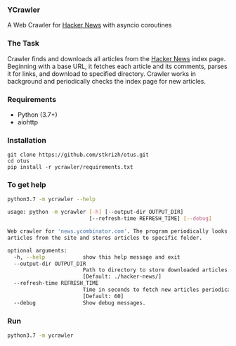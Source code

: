 ### YCrawler
A Web Crawler for [Hacker News](https://news.ycombinator.com/) with asyncio coroutines

### The Task
Crawler finds and downloads all articles from the [Hacker News](https://news.ycombinator.com/) index page. Beginning with a base URL, it fetches each article and its comments, parses it for links, and download to specified directory. Crawler works in background and periodically checks the index page for new articles.

### Requirements
* Python (3.7+)
* aiohttp

### Installation
```
git clone https://github.com/stkrizh/otus.git
cd otus
pip install -r ycrawler/requirements.txt
```

### To get help
```bash
python3.7 -m ycrawler --help

usage: python -m ycrawler [-h] [--output-dir OUTPUT_DIR]
                          [--refresh-time REFRESH_TIME] [--debug]

Web crawler for 'news.ycombinator.com'. The program periodically looks for new
articles from the site and stores articles to specific folder.

optional arguments:
  -h, --help            show this help message and exit
  --output-dir OUTPUT_DIR
                        Path to directory to store downloaded articles.
                        [Default: ./hacker-news/]
  --refresh-time REFRESH_TIME
                        Time in seconds to fetch new articles periodically.
                        [Default: 60]
  --debug               Show debug messages.
```


### Run
```bash
python3.7 -m ycrawler
```

